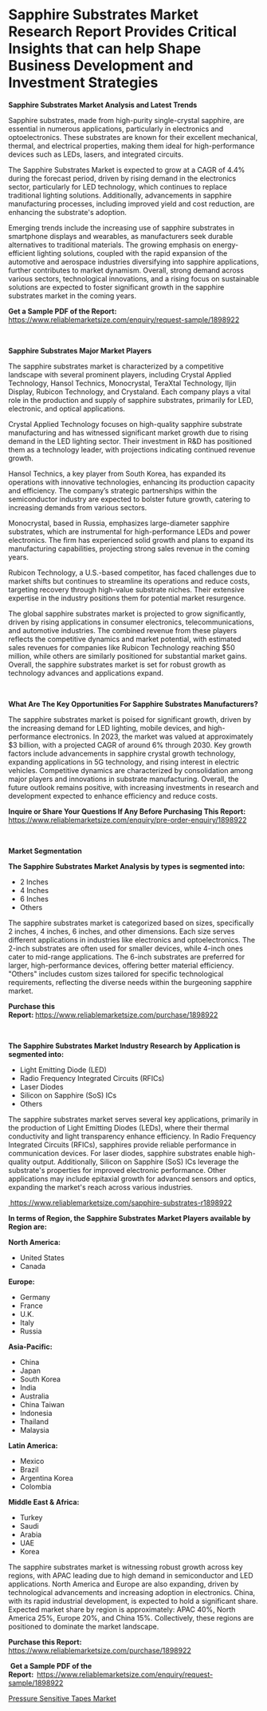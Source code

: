 <p><h1>Sapphire Substrates Market Research Report Provides Critical Insights that can help Shape Business Development and Investment Strategies</h1></p><p><strong>Sapphire Substrates Market Analysis and Latest Trends</strong></p>
<p><p>Sapphire substrates, made from high-purity single-crystal sapphire, are essential in numerous applications, particularly in electronics and optoelectronics. These substrates are known for their excellent mechanical, thermal, and electrical properties, making them ideal for high-performance devices such as LEDs, lasers, and integrated circuits.</p><p>The Sapphire Substrates Market is expected to grow at a CAGR of 4.4% during the forecast period, driven by rising demand in the electronics sector, particularly for LED technology, which continues to replace traditional lighting solutions. Additionally, advancements in sapphire manufacturing processes, including improved yield and cost reduction, are enhancing the substrate's adoption.</p><p>Emerging trends include the increasing use of sapphire substrates in smartphone displays and wearables, as manufacturers seek durable alternatives to traditional materials. The growing emphasis on energy-efficient lighting solutions, coupled with the rapid expansion of the automotive and aerospace industries diversifying into sapphire applications, further contributes to market dynamism. Overall, strong demand across various sectors, technological innovations, and a rising focus on sustainable solutions are expected to foster significant growth in the sapphire substrates market in the coming years.</p></p>
<p><strong>Get a Sample PDF of the Report:&nbsp;</strong> <a href="https://www.reliablemarketsize.com/enquiry/request-sample/1898922?utm_campaign=1131&utm_medium=2&utm_source=Github&utm_content=ia&utm_term=07112024&utm_id=sapphire-substrates">https://www.reliablemarketsize.com/enquiry/request-sample/1898922</a></p>
<p>&nbsp;</p>
<p><strong>Sapphire Substrates Major Market Players</strong></p>
<p><p>The sapphire substrates market is characterized by a competitive landscape with several prominent players, including Crystal Applied Technology, Hansol Technics, Monocrystal, TeraXtal Technology, Iljin Display, Rubicon Technology, and Crystaland. Each company plays a vital role in the production and supply of sapphire substrates, primarily for LED, electronic, and optical applications.</p><p>Crystal Applied Technology focuses on high-quality sapphire substrate manufacturing and has witnessed significant market growth due to rising demand in the LED lighting sector. Their investment in R&D has positioned them as a technology leader, with projections indicating continued revenue growth.</p><p>Hansol Technics, a key player from South Korea, has expanded its operations with innovative technologies, enhancing its production capacity and efficiency. The company’s strategic partnerships within the semiconductor industry are expected to bolster future growth, catering to increasing demands from various sectors.</p><p>Monocrystal, based in Russia, emphasizes large-diameter sapphire substrates, which are instrumental for high-performance LEDs and power electronics. The firm has experienced solid growth and plans to expand its manufacturing capabilities, projecting strong sales revenue in the coming years.</p><p>Rubicon Technology, a U.S.-based competitor, has faced challenges due to market shifts but continues to streamline its operations and reduce costs, targeting recovery through high-value substrate niches. Their extensive expertise in the industry positions them for potential market resurgence.</p><p>The global sapphire substrates market is projected to grow significantly, driven by rising applications in consumer electronics, telecommunications, and automotive industries. The combined revenue from these players reflects the competitive dynamics and market potential, with estimated sales revenues for companies like Rubicon Technology reaching $50 million, while others are similarly positioned for substantial market gains. Overall, the sapphire substrates market is set for robust growth as technology advances and applications expand.</p></p>
<p>&nbsp;</p>
<p><strong>What Are The Key Opportunities For Sapphire Substrates Manufacturers?</strong></p>
<p><p>The sapphire substrates market is poised for significant growth, driven by the increasing demand for LED lighting, mobile devices, and high-performance electronics. In 2023, the market was valued at approximately $3 billion, with a projected CAGR of around 6% through 2030. Key growth factors include advancements in sapphire crystal growth technology, expanding applications in 5G technology, and rising interest in electric vehicles. Competitive dynamics are characterized by consolidation among major players and innovations in substrate manufacturing. Overall, the future outlook remains positive, with increasing investments in research and development expected to enhance efficiency and reduce costs.</p></p>
<p><strong>Inquire or Share Your Questions If Any Before Purchasing This Report:</strong> <a href="https://www.reliablemarketsize.com/enquiry/pre-order-enquiry/1898922?utm_campaign=1131&utm_medium=2&utm_source=Github&utm_content=ia&utm_term=07112024&utm_id=sapphire-substrates">https://www.reliablemarketsize.com/enquiry/pre-order-enquiry/1898922</a></p>
<p>&nbsp;</p>
<p><strong>Market Segmentation</strong></p>
<p><strong>The Sapphire Substrates Market Analysis by types is segmented into:</strong></p>
<p><ul><li>2 Inches</li><li>4 Inches</li><li>6 Inches</li><li>Others</li></ul></p>
<p><p>The sapphire substrates market is categorized based on sizes, specifically 2 inches, 4 inches, 6 inches, and other dimensions. Each size serves different applications in industries like electronics and optoelectronics. The 2-inch substrates are often used for smaller devices, while 4-inch ones cater to mid-range applications. The 6-inch substrates are preferred for larger, high-performance devices, offering better material efficiency. "Others" includes custom sizes tailored for specific technological requirements, reflecting the diverse needs within the burgeoning sapphire market.</p></p>
<p><strong>Purchase this Report:&nbsp;</strong><a href="https://www.reliablemarketsize.com/purchase/1898922?utm_campaign=1131&utm_medium=2&utm_source=Github&utm_content=ia&utm_term=07112024&utm_id=sapphire-substrates">https://www.reliablemarketsize.com/purchase/1898922</a></p>
<p>&nbsp;</p>
<p><strong>The Sapphire Substrates Market Industry Research by Application is segmented into:</strong></p>
<p><ul><li>Light Emitting Diode (LED)</li><li>Radio Frequency Integrated Circuits (RFICs)</li><li>Laser Diodes</li><li>Silicon on Sapphire (SoS) ICs</li><li>Others</li></ul></p>
<p><p>The sapphire substrates market serves several key applications, primarily in the production of Light Emitting Diodes (LEDs), where their thermal conductivity and light transparency enhance efficiency. In Radio Frequency Integrated Circuits (RFICs), sapphires provide reliable performance in communication devices. For laser diodes, sapphire substrates enable high-quality output. Additionally, Silicon on Sapphire (SoS) ICs leverage the substrate's properties for improved electronic performance. Other applications may include epitaxial growth for advanced sensors and optics, expanding the market's reach across various industries.</p></p>
<p><a href="https://www.reliablemarketsize.com/sapphire-substrates-r1898922?utm_campaign=1131&utm_medium=2&utm_source=Github&utm_content=ia&utm_term=07112024&utm_id=sapphire-substrates">&nbsp;https://www.reliablemarketsize.com/sapphire-substrates-r1898922</a></p>
<p><strong>In terms of Region, the Sapphire Substrates Market Players available by Region are:</strong></p>
<p>
    <p> <strong> North America: </strong>
        <ul>
            <li>United States</li>
            <li>Canada</li>
        </ul>
        </p> 
    <p> <strong> Europe: </strong>
        <ul>
            <li>Germany</li>
            <li>France</li>
            <li>U.K.</li>
            <li>Italy</li>
            <li>Russia</li>
        </ul>
        </p> 
    <p> <strong> Asia-Pacific: </strong>
        <ul>
            <li>China</li>
            <li>Japan</li>
            <li>South Korea</li>
            <li>India</li>
            <li>Australia</li>
            <li>China Taiwan</li>
            <li>Indonesia</li>
            <li>Thailand</li>
            <li>Malaysia</li>
        </ul>
        </p> 
    <p> <strong> Latin America: </strong>
        <ul>
            <li>Mexico</li>
            <li>Brazil</li>
            <li>Argentina Korea</li>
            <li>Colombia</li>
        </ul>
        </p> 
    <p> <strong> Middle East & Africa: </strong>
        <ul>
            <li>Turkey</li>
            <li>Saudi</li>
            <li>Arabia</li>
            <li>UAE</li>
            <li>Korea</li>
        </ul>
    </p>
    </p>
<p><p>The sapphire substrates market is witnessing robust growth across key regions, with APAC leading due to high demand in semiconductor and LED applications. North America and Europe are also expanding, driven by technological advancements and increasing adoption in electronics. China, with its rapid industrial development, is expected to hold a significant share. Expected market share by region is approximately: APAC 40%, North America 25%, Europe 20%, and China 15%. Collectively, these regions are positioned to dominate the market landscape.</p></p>
<p><strong>Purchase this Report: </strong><a href="https://www.reliablemarketsize.com/purchase/1898922?utm_campaign=1131&utm_medium=2&utm_source=Github&utm_content=ia&utm_term=07112024&utm_id=sapphire-substrates">https://www.reliablemarketsize.com/purchase/1898922</a></p>
<p>&nbsp;<strong>Get a Sample PDF of the Report:&nbsp;&nbsp;</strong><a href="https://www.reliablemarketsize.com/enquiry/request-sample/1898922?utm_campaign=1131&utm_medium=2&utm_source=Github&utm_content=ia&utm_term=07112024&utm_id=sapphire-substrates">https://www.reliablemarketsize.com/enquiry/request-sample/1898922</a></p>
<p><strong></strong></p>
<p><p><a href="https://github.com/CliffMedina6/Market-Research-Report-List-7/blob/main/pressure-sensitive-tapes-market.md?utm_campaign=1131&utm_medium=2&utm_source=Github&utm_content=ia&utm_term=07112024&utm_id=sapphire-substrates">Pressure Sensitive Tapes Market</a></p></p>